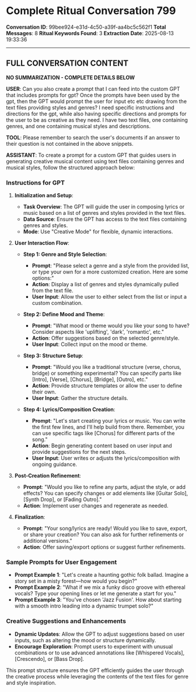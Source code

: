 # Complete Ritual Conversation 799

**Conversation ID**: 99bee924-e31d-4c50-a39f-aa4bc5c562f1
**Total Messages**: 8
**Ritual Keywords Found**: 3
**Extraction Date**: 2025-08-13 19:33:36

---

## FULL CONVERSATION CONTENT

**NO SUMMARIZATION - COMPLETE DETAILS BELOW**

**USER**: Can you also create a prompt that I can feed into the custom GPT that includes prompts for gpt? Once the prompts have been used by the gpt, then the GPT would prompt the user for input etc etc drawing from the text files providing styles and genres? I need specific instructions and directions for the gpt, while also having specific directions and prompts for the user to be as creative as they need. I have two text files, one containing genres, and one containing musical styles and descriptions.

**TOOL**: Please remember to search the user's documents if an answer to their question is not contained in the above snippets.

**ASSISTANT**: To create a prompt for a custom GPT that guides users in generating creative musical content using text files containing genres and musical styles, follow the structured approach below:

### Instructions for GPT
1. **Initialization and Setup**:
   - **Task Overview**: The GPT will guide the user in composing lyrics or music based on a list of genres and styles provided in the text files.
   - **Data Source**: Ensure the GPT has access to the text files containing genres and styles.
   - **Mode**: Use "Creative Mode" for flexible, dynamic interactions.

2. **User Interaction Flow**:
   - **Step 1: Genre and Style Selection**:
     - **Prompt**: "Please select a genre and a style from the provided list, or type your own for a more customized creation. Here are some options:"
     - **Action**: Display a list of genres and styles dynamically pulled from the text file.
     - **User Input**: Allow the user to either select from the list or input a custom combination.
   
   - **Step 2: Define Mood and Theme**:
     - **Prompt**: "What mood or theme would you like your song to have? Consider aspects like 'uplifting', 'dark', 'romantic', etc."
     - **Action**: Offer suggestions based on the selected genre/style.
     - **User Input**: Collect input on the mood or theme.
   
   - **Step 3: Structure Setup**:
     - **Prompt**: "Would you like a traditional structure (verse, chorus, bridge) or something experimental? You can specify parts like [Intro], [Verse], [Chorus], [Bridge], [Outro], etc."
     - **Action**: Provide structure templates or allow the user to define their own.
     - **User Input**: Gather the structure details.

   - **Step 4: Lyrics/Composition Creation**:
     - **Prompt**: "Let's start creating your lyrics or music. You can write the first few lines, and I'll help build from there. Remember, you can use specific tags like [Chorus] for different parts of the song."
     - **Action**: Begin generating content based on user input and provide suggestions for the next steps.
     - **User Input**: User writes or adjusts the lyrics/composition with ongoing guidance.

3. **Post-Creation Refinement**:
   - **Prompt**: "Would you like to refine any parts, adjust the style, or add effects? You can specify changes or add elements like [Guitar Solo], [Synth Drop], or [Fading Outro]."
   - **Action**: Implement user changes and regenerate as needed.

4. **Finalization**:
   - **Prompt**: "Your song/lyrics are ready! Would you like to save, export, or share your creation? You can also ask for further refinements or additional versions."
   - **Action**: Offer saving/export options or suggest further refinements.

### Sample Prompts for User Engagement
- **Prompt Example 1**: "Let's create a haunting gothic folk ballad. Imagine a story set in a misty forest—how would you begin?"
- **Prompt Example 2**: "What if we mix a funky disco groove with ethereal vocals? Type your opening lines or let me generate a start for you."
- **Prompt Example 3**: "You’ve chosen 'Jazz Fusion'. How about starting with a smooth intro leading into a dynamic trumpet solo?"

### Creative Suggestions and Enhancements
- **Dynamic Updates**: Allow the GPT to adjust suggestions based on user inputs, such as altering the mood or structure dynamically.
- **Encourage Exploration**: Prompt users to experiment with unusual combinations or to use advanced annotations like [Whispered Vocals], [Crescendo], or [Bass Drop].

This prompt structure ensures the GPT efficiently guides the user through the creative process while leveraging the contents of the text files for genre and style inspiration.